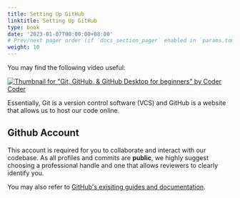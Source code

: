 ```yaml
---
title: Setting Up GitHub
linktitle: Setting Up GitHub
type: book
date: '2023-01-07T00:00:00+08:00'
# Prev/next pager order (if `docs_section_pager` enabled in `params.toml`)
weight: 10
---
```


You may find the following video useful:

[![Thumbnail for "Git, GitHub, & GitHub Desktop for beginners" by Coder Coder](/assets/images/git-tutorial.jpg)](https://youtu.be/8Dd7KRpKeaE "Git, GitHub, & GitHub Desktop for beginners")

Essentially, Git is a version control software (VCS) and GitHub is a website that allows us to host our code online.

## Github Account

This account is required for you to collaborate and interact with our codebase. As all profiles and commits are **public**, we highly suggest choosing a professional handle and one that allows reviewers to clearly identify you.

You may also refer to [GitHub's exisiting guides and documentation](https://docs.github.com/en).
